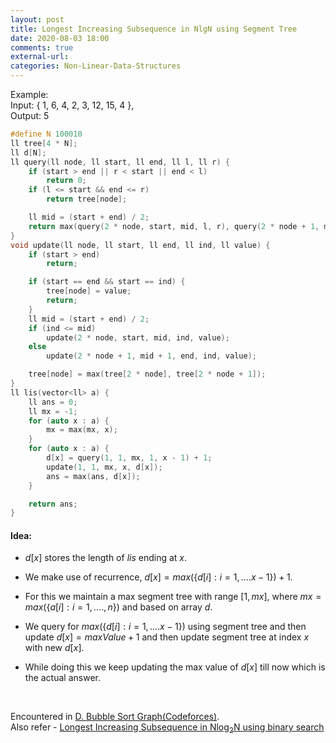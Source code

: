 ```yaml
---
layout: post
title: Longest Increasing Subsequence in NlgN using Segment Tree
date: 2020-08-03 18:00
comments: true
external-url:
categories: Non-Linear-Data-Structures
---
```


Example: <br>
Input:
{ 1, 6, 4, 2, 3, 12, 15, 4 },
<br>
Output:
5

```cpp
#define N 100010
ll tree[4 * N];
ll d[N];
ll query(ll node, ll start, ll end, ll l, ll r) {
    if (start > end || r < start || end < l)
        return 0;
    if (l <= start && end <= r)
        return tree[node];

    ll mid = (start + end) / 2;
    return max(query(2 * node, start, mid, l, r), query(2 * node + 1, mid + 1, end, l, r));
}
void update(ll node, ll start, ll end, ll ind, ll value) {
    if (start > end)
        return;

    if (start == end && start == ind) {
        tree[node] = value;
        return;
    }
    ll mid = (start + end) / 2;
    if (ind <= mid)
        update(2 * node, start, mid, ind, value);
    else
        update(2 * node + 1, mid + 1, end, ind, value);

    tree[node] = max(tree[2 * node], tree[2 * node + 1]);
}
ll lis(vector<ll> a) {
    ll ans = 0;
    ll mx = -1;
    for (auto x : a) {
        mx = max(mx, x);
    }
    for (auto x : a) {
        d[x] = query(1, 1, mx, 1, x - 1) + 1;
        update(1, 1, mx, x, d[x]);
        ans = max(ans, d[x]);
    }

    return ans;
}
```

#### Idea:

- $d[x]$ stores the length of $lis$ ending at $x$.
- We make use of recurrence, $d[x] = max(\{d[i] : i = 1,....x-1\}) + 1$.
- For this we maintain a max segment tree with range $[1, mx]$, where $mx = max(\{a[i] : i = 1,....,n\})$ and based on array $d$.
- We query for $max(\{d[i] : i = 1,....x-1\})$ using segment tree and then update $d[x] = maxValue + 1$ and then update segment tree at index $x$ with new $d[x]$.
- While doing this we keep updating the max value of $d[x]$ till now which is the actual answer.

  <br>

Encountered in [D. Bubble Sort Graph(Codeforces)](https://codeforces.com/problemset/problem/340/D).<br>
Also refer - [Longest Increasing Subsequence in Nlog<sub>2</sub>N using binary search](/blog/2020/08/03/longest-increasing-subsequence-in-NlgN/)

